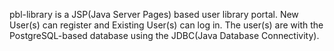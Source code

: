 pbl-library is a JSP(Java Server Pages) based user library portal.
New User(s) can register and Existing User(s) can log in.
The user(s) are  with the PostgreSQL-based database using the JDBC(Java Database Connectivity).
